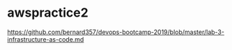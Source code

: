 # awspractice2
https://github.com/bernard357/devops-bootcamp-2019/blob/master/lab-3-infrastructure-as-code.md
